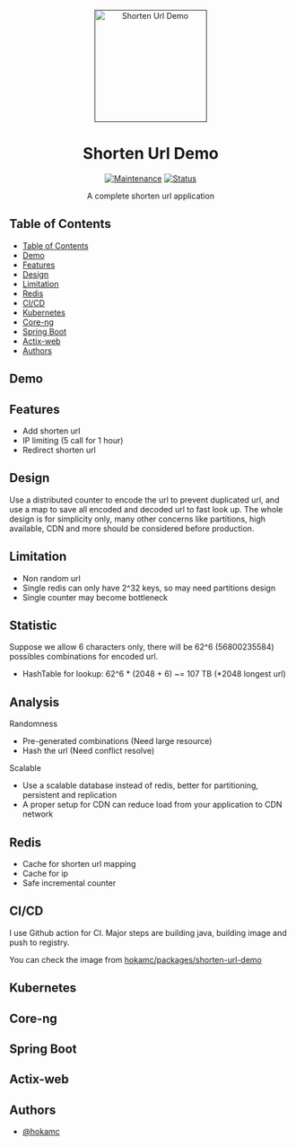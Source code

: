 <p align="center">
  <a href="" rel="noopener">
 <img src="https://image.flaticon.com/icons/svg/1803/1803092.svg"  width="200" alt="Shorten Url Demo"></a>
</p>
<h1 align="center">Shorten Url Demo</h1>

<div align="center">

[![Maintenance](https://img.shields.io/badge/Maintained%3F-yes-green.svg)]()
[![Status](https://img.shields.io/badge/status-active-success.svg)]()

</div>

<p align="center"> A complete shorten url application
    <br> 
</p>

## Table of Contents

- [Table of Contents](#table-of-contents)
- [Demo](#demo)
- [Features](#features)
- [Design](#design)
- [Limitation](#limitation)
- [Redis](#redis)
- [CI/CD](#CI/CD)
- [Kubernetes](#kubernetes)
- [Core-ng](#core-ng)
- [Spring Boot](#spring-boot)
- [Actix-web](#actix-web)
- [Authors](#authors)

## Demo


## Features

- Add shorten url
- IP limiting (5 call for 1 hour)
- Redirect shorten url

## Design

Use a distributed counter to encode the url to prevent duplicated url, and use a map to save all encoded and decoded url to fast look up.
The whole design is for simplicity only, many other concerns like partitions, high available, CDN and more should be considered before production.

## Limitation

- Non random url
- Single redis can only have 2^32 keys, so may need partitions design
- Single counter may become bottleneck

## Statistic

Suppose we allow 6 characters only, there will be 62^6 (56800235584) possibles combinations for encoded url.

- HashTable for lookup: 62^6 * (2048 + 6) ~= 107 TB (*2048 longest url)

## Analysis

Randomness
- Pre-generated combinations (Need large resource)
- Hash the url (Need conflict resolve)

Scalable
- Use a scalable database instead of redis, better for partitioning, persistent and replication
- A proper setup for CDN can reduce load from your application to CDN network

## Redis

- Cache for shorten url mapping
- Cache for ip
- Safe incremental counter

## CI/CD

I use Github action for CI. Major steps are building java, building image and push to registry.

You can check the image from [hokamc/packages/shorten-url-demo](https://github.com/users/hokamc/packages/container/package/shorten-url-demo)

## Kubernetes

## Core-ng

## Spring Boot

## Actix-web

## Authors

- [@hokamc](https://github.com/hokamc)


